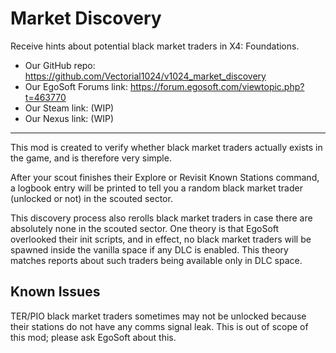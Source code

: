 # Market Discovery
Receive hints about potential black market traders in X4: Foundations.

- Our GitHub repo: https://github.com/Vectorial1024/v1024_market_discovery
- Our EgoSoft Forums link: https://forum.egosoft.com/viewtopic.php?t=463770
- Our Steam link: (WIP)
- Our Nexus link: (WIP)

---

This mod is created to verify whether black market traders actually exists in the game, and is therefore very simple.

After your scout finishes their Explore or Revisit Known Stations command, a logbook entry will be printed to tell you a random black market trader (unlocked or not) in the scouted sector.

This discovery process also rerolls black market traders in case there are absolutely none in the scouted sector. One theory is that EgoSoft overlooked their init scripts, and in effect, no black market traders will be spawned inside the vanilla space if any DLC is enabled. This theory matches reports about such traders being available only in DLC space.

## Known Issues

TER/PIO black market traders sometimes may not be unlocked because their stations do not have any comms signal leak. This is out of scope of this mod; please ask EgoSoft about this.
